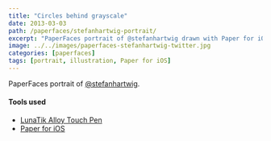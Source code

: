 ```yaml
---
title: "Circles behind grayscale"
date: 2013-03-03
path: /paperfaces/stefanhartwig-portrait/
excerpt: "PaperFaces portrait of @stefanhartwig drawn with Paper for iOS on an iPad."
image: ../../images/paperfaces-stefanhartwig-twitter.jpg
categories: [paperfaces]
tags: [portrait, illustration, Paper for iOS]
---
```


PaperFaces portrait of [@stefanhartwig](https://twitter.com/stefanhartwig).

#### Tools used

- [LunaTik Alloy Touch Pen](https://www.amazon.com/gp/product/B00821TR7G/ref=as_li_ss_tl?ie=UTF8&tag=mademist-20&linkCode=as2&camp=1789&creative=390957&creativeASIN=B00821TR7G)
- [Paper for iOS](https://paper.bywetransfer.com/)
